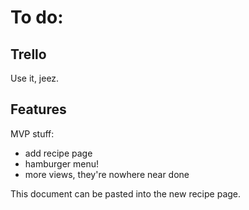 # To do:

## Trello
Use it, jeez.

## Features
MVP stuff:
- add recipe page
- hamburger menu!
- more views, they're nowhere near done

This document can be pasted into the new recipe page.